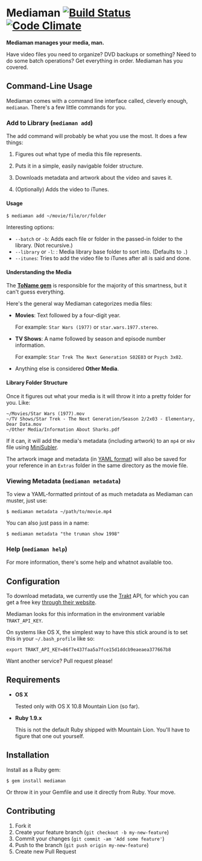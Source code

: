# Mediaman [![Build Status](https://secure.travis-ci.org/supapuerco/mediaman.png)](http://travis-ci.org/supapuerco/mediaman) [![Code Climate](https://codeclimate.com/badge.png)](https://codeclimate.com/github/supapuerco/mediaman)

**Mediaman manages your media, man.**

Have video files you need to organize? DVD backups or something? Need to do some batch operations? Get everything in order. Mediaman has you covered.

## Command-Line Usage

Mediaman comes with a command line interface called, cleverly enough, `mediaman`. There's a few little commands for you.

### Add to Library (`mediaman add`)

The add command will probably be what you use the most. It does a few things:

1. Figures out what type of media this file represents.

2. Puts it in a simple, easily navigable folder structure.

3. Downloads metadata and artwork about the video and saves it.

4. (Optionally) Adds the video to iTunes.

#### Usage

    $ mediaman add ~/movie/file/or/folder
    
Interesting options:

- `--batch` or `-b`: Adds each file or folder in the passed-in folder to the library. (Not recursive.)
- `--library` or `-l`: : Media library base folder to sort into. (Defaults to `.`)
- `--itunes`: Tries to add the video file to iTunes after all is said and done.

#### Understanding the Media

The **[ToName gem](https://github.com/o-sam-o/toname)** is responsible for the majority of this smartness, but it can't guess everything.

Here's the general way Mediaman categorizes media files:

- **Movies**: Text followed by a four-digit year.

  For example: `Star Wars (1977)` or `star.wars.1977.stereo`.

- **TV Shows**: A name followed by season and episode number information.

  For example: `Star Trek The Next Generation S02E03` or `Psych 3x02`.

- Anything else is considered **Other Media**.

#### Library Folder Structure

Once it figures out what your media is it will throw it into a pretty folder for you. Like:

    ~/Movies/Star Wars (1977).mov
    ~/TV Shows/Star Trek - The Next Generation/Season 2/2x03 - Elementary, Dear Data.mov
    ~/Other Media/Information About Sharks.pdf

If it can, it will add the media's metadata (including artwork) to an `mp4` or `mkv` file using [MiniSubler](https://github.com/supapuerco/mini_subler).

The artwork image and metadata (in [YAML format](http://www.yaml.org)) will also be saved for your reference in an `Extras` folder in the same directory as the movie file.

### Viewing Metadata (`mediaman metadata`)

To view a YAML-formatted printout of as much metadata as Mediaman can muster, just use:

    $ mediaman metadata ~/path/to/movie.mp4

You can also just pass in a name:

    $ mediaman metadata "the truman show 1998"

### Help (`mediaman help`)

For more information, there's some help and whatnot available too.

## Configuration

To download metadata, we currently use the [Trakt](http://trakt.tv) API, for which you can get a free key [through their website](http://trakt.tv/api-docs/authentication).

Mediaman looks for this information in the environment variable `TRAKT_API_KEY`.

On systems like OS X, the simplest way to have this stick around is to set this in your `~/.bash_profile` like so:

    export TRAKT_API_KEY=86f7e437faa5a7fce15d1ddcb9eaeaea377667b8

Want another service? Pull request please!

## Requirements

- **OS X**

  Tested only with OS X 10.8 Mountain Lion (so far).

- **Ruby 1.9.x**
  
  This is not the default Ruby shipped with Mountain Lion. You'll have to figure that one out yourself.

## Installation

Install as a Ruby gem:

    $ gem install mediaman

Or throw it in your Gemfile and use it directly from Ruby. Your move.

## Contributing

1. Fork it
2. Create your feature branch (`git checkout -b my-new-feature`)
3. Commit your changes (`git commit -am 'Add some feature'`)
4. Push to the branch (`git push origin my-new-feature`)
5. Create new Pull Request
